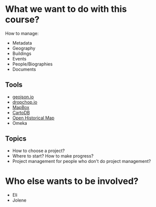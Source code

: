 

# What we want to do with this course?

How to manage:

- Metadata
- Geography
- Buildings
- Events
- People/Biographies
- Documents

## Tools

- [geojson.io](http://geojson.io/)
- [dropchop.io](http://dropchop.io/)
- [MapBox](http://mapbox.com)
- [CartoDB](http://cartodb.com)
- [Open Historical Map](http://wiki.openstreetmap.org/wiki/Open_Historical_Map)
- Omeka

## Topics

- How to choose a project?
- Where to start? How to make progress?
- Project management for people who don't do project management?

# Who else wants to be involved?

- Eli
- Jolene
